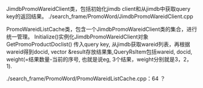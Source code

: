 JimdbPromoWareidClient类，包括初始化jimdb client和从jimdb中获取query key的返回结果。
./search_frame/PromoWord/JimdbPromoWareidClient.cpp

PromoWareidListCache类，包含一个JimdbPromoWareidClient类的集合，进行统一管理。
Initialize()实例化JimdbPromoWareidClient对象
GetPromoProductDoclist() 传入query key, 从jimdb获取wareid列表，再根据wareid得到docid, vector<QueryRsItem> &result存放结果集,QueryRsItem包括wareid, docid, weight(=结果数量-当前的序号, 也就是说eg, 3个结果，weight分别就是3，2，1).

./search_frame/PromoWord/PromoWareidListCache.cpp：64 ？
